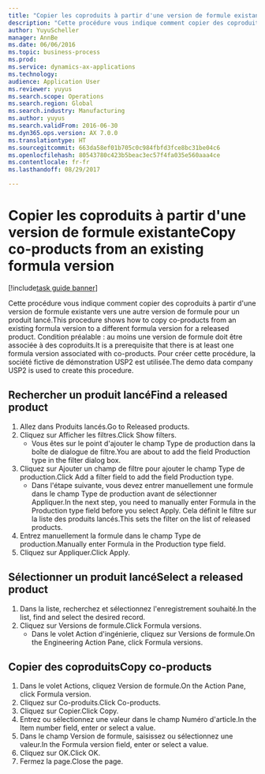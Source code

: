 ```yaml
--- 
title: "Copier les coproduits à partir d'une version de formule existante"
description: "Cette procédure vous indique comment copier des coproduits à partir d'une version de formule existante vers une autre version de formule pour un produit lancé."
author: YuyuScheller
manager: AnnBe
ms.date: 06/06/2016
ms.topic: business-process
ms.prod: 
ms.service: dynamics-ax-applications
ms.technology: 
audience: Application User
ms.reviewer: yuyus
ms.search.scope: Operations
ms.search.region: Global
ms.search.industry: Manufacturing
ms.author: yuyus
ms.search.validFrom: 2016-06-30
ms.dyn365.ops.version: AX 7.0.0
ms.translationtype: HT
ms.sourcegitcommit: 663da58ef01b705c0c984fbfd3fce8bc31be04c6
ms.openlocfilehash: 80543780c423b5beac3ec57f4fa035e560aaa4ce
ms.contentlocale: fr-fr
ms.lasthandoff: 08/29/2017

---
```

# <a name="copy-co-products-from-an-existing-formula-version"></a><span data-ttu-id="6b4b3-103">Copier les coproduits à partir d'une version de formule existante</span><span class="sxs-lookup"><span data-stu-id="6b4b3-103">Copy co-products from an existing formula version</span></span>

[!include[task guide banner](../../includes/task-guide-banner.md)]

<span data-ttu-id="6b4b3-104">Cette procédure vous indique comment copier des coproduits à partir d'une version de formule existante vers une autre version de formule pour un produit lancé.</span><span class="sxs-lookup"><span data-stu-id="6b4b3-104">This procedure shows how to copy co-products from an existing formula version to a different formula version for a released product.</span></span> <span data-ttu-id="6b4b3-105">Condition préalable : au moins une version de formule doit être associée à des coproduits.</span><span class="sxs-lookup"><span data-stu-id="6b4b3-105">It is a prerequisite that there is at least one formula version associated with co-products.</span></span> <span data-ttu-id="6b4b3-106">Pour créer cette procédure, la société fictive de démonstration USP2 est utilisée.</span><span class="sxs-lookup"><span data-stu-id="6b4b3-106">The demo data company USP2 is used to create this procedure.</span></span>


## <a name="find-a-released-product"></a><span data-ttu-id="6b4b3-107">Rechercher un produit lancé</span><span class="sxs-lookup"><span data-stu-id="6b4b3-107">Find a released product</span></span>
1. <span data-ttu-id="6b4b3-108">Allez dans Produits lancés.</span><span class="sxs-lookup"><span data-stu-id="6b4b3-108">Go to Released products.</span></span>
2. <span data-ttu-id="6b4b3-109">Cliquez sur Afficher les filtres.</span><span class="sxs-lookup"><span data-stu-id="6b4b3-109">Click Show filters.</span></span>
    * <span data-ttu-id="6b4b3-110">Vous êtes sur le point d'ajouter le champ Type de production dans la boîte de dialogue de filtre.</span><span class="sxs-lookup"><span data-stu-id="6b4b3-110">You are about to add the field Production type in the filter dialog box.</span></span>  
3. <span data-ttu-id="6b4b3-111">Cliquez sur Ajouter un champ de filtre pour ajouter le champ Type de production.</span><span class="sxs-lookup"><span data-stu-id="6b4b3-111">Click Add a filter field to add the field Production type.</span></span>
    * <span data-ttu-id="6b4b3-112">Dans l'étape suivante, vous devez entrer manuellement une formule dans le champ Type de production avant de sélectionner Appliquer.</span><span class="sxs-lookup"><span data-stu-id="6b4b3-112">In the next step, you need to manually enter Formula in the Production type field before you select Apply.</span></span> <span data-ttu-id="6b4b3-113">Cela définit le filtre sur la liste des produits lancés.</span><span class="sxs-lookup"><span data-stu-id="6b4b3-113">This sets the filter on the list of released products.</span></span>  
4. <span data-ttu-id="6b4b3-114">Entrez manuellement la formule dans le champ Type de production.</span><span class="sxs-lookup"><span data-stu-id="6b4b3-114">Manually enter Formula in the Production type field.</span></span>
5. <span data-ttu-id="6b4b3-115">Cliquez sur Appliquer.</span><span class="sxs-lookup"><span data-stu-id="6b4b3-115">Click Apply.</span></span>

## <a name="select-a-released-product"></a><span data-ttu-id="6b4b3-116">Sélectionner un produit lancé</span><span class="sxs-lookup"><span data-stu-id="6b4b3-116">Select a released product</span></span>
1. <span data-ttu-id="6b4b3-117">Dans la liste, recherchez et sélectionnez l'enregistrement souhaité.</span><span class="sxs-lookup"><span data-stu-id="6b4b3-117">In the list, find and select the desired record.</span></span>
2. <span data-ttu-id="6b4b3-118">Cliquez sur Versions de formule.</span><span class="sxs-lookup"><span data-stu-id="6b4b3-118">Click Formula versions.</span></span>
    * <span data-ttu-id="6b4b3-119">Dans le volet Action d'ingénierie, cliquez sur Versions de formule.</span><span class="sxs-lookup"><span data-stu-id="6b4b3-119">On the Engineering Action Pane, click Formula versions.</span></span>  

## <a name="copy-co-products"></a><span data-ttu-id="6b4b3-120">Copier des coproduits</span><span class="sxs-lookup"><span data-stu-id="6b4b3-120">Copy co-products</span></span>
1. <span data-ttu-id="6b4b3-121">Dans le volet Actions, cliquez Version de formule.</span><span class="sxs-lookup"><span data-stu-id="6b4b3-121">On the Action Pane, click Formula version.</span></span>
2. <span data-ttu-id="6b4b3-122">Cliquez sur Co-produits.</span><span class="sxs-lookup"><span data-stu-id="6b4b3-122">Click Co-products.</span></span>
3. <span data-ttu-id="6b4b3-123">Cliquez sur Copier.</span><span class="sxs-lookup"><span data-stu-id="6b4b3-123">Click Copy.</span></span>
4. <span data-ttu-id="6b4b3-124">Entrez ou sélectionnez une valeur dans le champ Numéro d'article.</span><span class="sxs-lookup"><span data-stu-id="6b4b3-124">In the Item number field, enter or select a value.</span></span>
5. <span data-ttu-id="6b4b3-125">Dans le champ Version de formule, saisissez ou sélectionnez une valeur.</span><span class="sxs-lookup"><span data-stu-id="6b4b3-125">In the Formula version field, enter or select a value.</span></span>
6. <span data-ttu-id="6b4b3-126">Cliquez sur OK.</span><span class="sxs-lookup"><span data-stu-id="6b4b3-126">Click OK.</span></span>
7. <span data-ttu-id="6b4b3-127">Fermez la page.</span><span class="sxs-lookup"><span data-stu-id="6b4b3-127">Close the page.</span></span>


